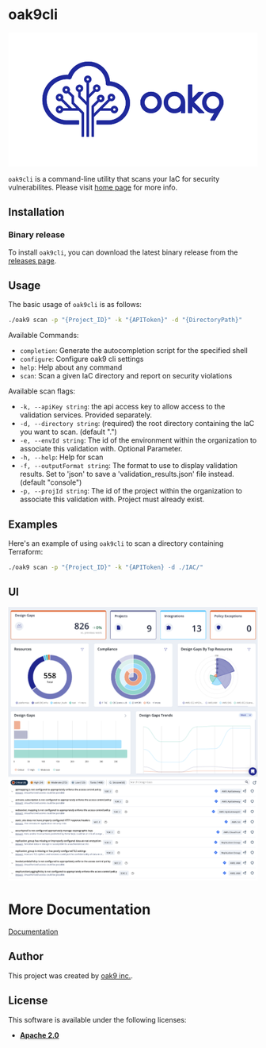 # oak9cli

![Logo](files/logo.png)

`oak9cli` is a command-line utility that scans your IaC for security vulnerabilites. Please visit [home page](https://oak9.io) for more info.

## Installation

### Binary release

To install `oak9cli`, you can download the latest binary release from the [releases page](https://github.com/oak9io/oak9.cli-public/releases).

## Usage

The basic usage of `oak9cli` is as follows:

```bash
./oak9 scan -p "{Project_ID}" -k "{APIToken}" -d "{DirectoryPath}"
```

Available Commands:

- `completion`: Generate the autocompletion script for the specified shell
- `configure`: Configure oak9 cli settings
- `help`: Help about any command
- `scan`: Scan a given IaC directory and report on security violations

Available scan flags:

- `-k, --apiKey string`: the api access key to allow access to the validation services. Provided separately.
- `-d, --directory string`: (required) the root directory containing the IaC you want to scan. (default ".")
- `-e, --envId string`: The id of the environment within the organization to associate this validation with. Optional Parameter.
- `-h, --help`: Help for scan
- `-f, --outputFormat string`: The format to use to display validation results. Set to 'json' to save a 'validation_results.json' file instead. (default "console")
- `-p, --projId string`: The id of the project within the organization to associate this validation with. Project must already exist.


## Examples

Here's an example of using `oak9cli` to scan a directory containing Terraform:

```bash
./oak9 scan -p "{Project_ID}" -k "{APIToken} -d ./IAC/"
```

## UI

![Graphs](files/Graphs.png)
![Vulnerabilites](files/ExampleVulns.png)

# More Documentation

[Documentation](https://docs.oak9.io/oak9/fundamentals/integrations/cli-integration)

## Author

This project was created by [oak9 inc.](https://oak9.io/).

## License

This software is available under the following licenses:

- **[Apache 2.0](https://github.com/oak9io/oak9.cli-public/blob/master/LICENSE)**